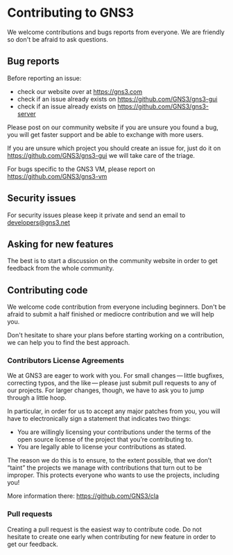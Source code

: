 # Contributing to GNS3

We welcome contributions and bugs reports from everyone.
We are friendly so don't be afraid to ask questions.

## Bug reports

Before reporting an issue:
* check our website over at https://gns3.com
* check if an issue already exists on https://github.com/GNS3/gns3-gui
* check if an issue already exists on https://github.com/GNS3/gns3-server

Please post on our community website if you are unsure you found a bug,
you will get faster support and be able to exchange with more users.

If you are unsure which project you should create an issue for, just do 
it on https://github.com/GNS3/gns3-gui we will take care of the triage.

For bugs specific to the GNS3 VM, please report on https://github.com/GNS3/gns3-vm

## Security issues

For security issues please keep it private and send an email to developers@gns3.net

## Asking for new features

The best is to start a discussion on the community website in order to get feedback
from the whole community.


## Contributing code

We welcome code contribution from everyone including beginners.
Don't be afraid to submit a half finished or mediocre contribution and we will help you.

Don't hesitate to share your plans before starting working on a contribution, we can help
you to find the best approach.

### Contributors License Agreements

We at GNS3 are eager to work with you. For small changes — little bugfixes, correcting typos, and the like — please just submit pull requests to any of our projects. For larger changes, though, we have to ask you to jump through a little hoop.

In particular, in order for us to accept any major patches from you, you will have to electronically sign a statement that indicates two things:

- You are willingly licensing your contributions under the terms of the open source license of the project that you’re contributing to.
- You are legally able to license your contributions as stated.

The reason we do this is to ensure, to the extent possible, that we don’t “taint” the projects we manage with contributions that turn out to be improper. This protects everyone who wants to use the projects, including you!

More information there: https://github.com/GNS3/cla

### Pull requests

Creating a pull request is the easiest way to contribute code. Do not hesitate to create one early when  contributing for new feature in order to get our feedback.
